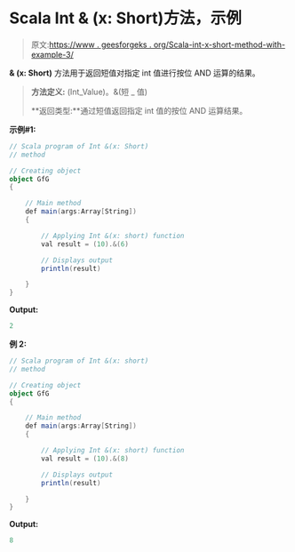 # Scala Int & (x: Short)方法，示例

> 原文:[https://www . geesforgeks . org/Scala-int-x-short-method-with-example-3/](https://www.geeksforgeeks.org/scala-int-x-short-method-with-example-3/)

**& (x: Short)** 方法用于返回短值对指定 int 值进行按位 AND 运算的结果。

> **方法定义:** (Int_Value)。&(短 _ 值)
> 
> **返回类型:**通过短值返回指定 int 值的按位 AND 运算结果。

**示例#1:**

```scala
// Scala program of Int &(x: Short)
// method

// Creating object
object GfG
{ 

    // Main method
    def main(args:Array[String])
    {

        // Applying Int &(x: short) function
        val result = (10).&(6)

        // Displays output
        println(result)

    }
} 
```

**Output:**

```scala
2

```

**例 2:**

```scala
// Scala program of Int &(x: short)
// method

// Creating object
object GfG
{ 

    // Main method
    def main(args:Array[String])
    {

        // Applying Int &(x: short) function
        val result = (10).&(8)

        // Displays output
        println(result)

    }
} 
```

**Output:**

```scala
8

```